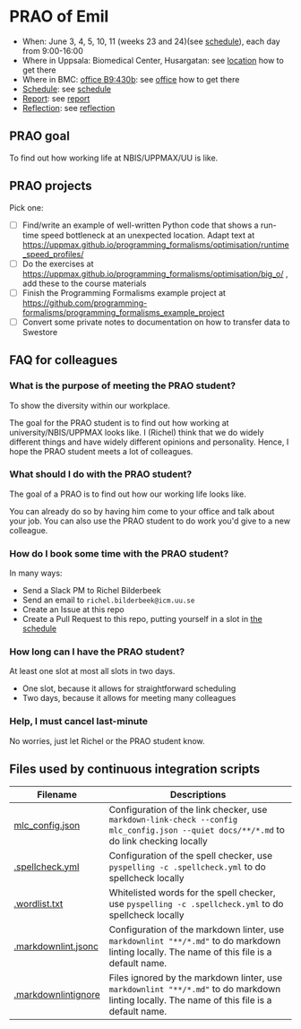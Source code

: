 # PRAO of Emil

- When: June 3, 4, 5, 10, 11 (weeks 23 and 24)(see [schedule](schedule.md)),
  each day from 9:00-16:00
- Where in Uppsala: Biomedical Center, Husargatan:
  see [location](location.md) how to get there
- Where in BMC: [office B9:430b](https://use.mazemap.com/#v=1&zlevel=4&center=17.635980,59.841862&zoom=19.9&campusid=49&desttype=poi&dest=386656):
  see [office](office.md) how to get there
- [Schedule](schedule.md): see [schedule](schedule.md)
- [Report](report.md): see [report](report.md)
- [Reflection](reflection.md): see [reflection](reflection.md)

## PRAO goal

To find out how working life at NBIS/UPPMAX/UU is like.

## PRAO projects

Pick one:

- [ ] Find/write an example of well-written Python code
  that shows a run-time speed bottleneck
  at an unexpected location.
  Adapt text at <https://uppmax.github.io/programming_formalisms/optimisation/runtime_speed_profiles/>
- [ ] Do the exercises at <https://uppmax.github.io/programming_formalisms/optimisation/big_o/> ,
  add these to the course materials
- [ ] Finish the Programming Formalisms example project at <https://github.com/programming-formalisms/programming_formalisms_example_project>
- [ ] Convert some private notes to documentation on how to
  transfer data to Swestore

## FAQ for colleagues

### What is the purpose of meeting the PRAO student?

To show the diversity within our workplace.

The goal for the PRAO student is to find out how working at
university/NBIS/UPPMAX looks like. I (Richel) think that
we do widely different things and have widely different
opinions and personality. Hence, I hope the PRAO student
meets a lot of colleagues.

### What should I do with the PRAO student?

The goal of a PRAO is to find out how our working life
looks like.

You can already do so by having him come to your office and
talk about your job. You can also use the PRAO student
to do work you'd give to a new colleague.

### How do I book some time with the PRAO student?

In many ways:

- Send a Slack PM to Richel Bilderbeek
- Send an email to `richel.bilderbeek@icm.uu.se`
- Create an Issue at this repo
- Create a Pull Request to this repo,
  putting yourself in a slot in [the schedule](schedule.md)

### How long can I have the PRAO student?

At least one slot at most all slots in two days.

- One slot, because it allows for straightforward scheduling
- Two days, because it allows for meeting many colleagues

### Help, I must cancel last-minute

No worries, just let Richel or the PRAO student know.

## Files used by continuous integration scripts

Filename                              |Descriptions
--------------------------------------|--------------------------------------------------------------------------------------------------------------------------------------
[mlc_config.json](mlc_config.json)    |Configuration of the link checker, use `markdown-link-check --config mlc_config.json --quiet docs/**/*.md` to do link checking locally
[.spellcheck.yml](.spellcheck.yml)    |Configuration of the spell checker, use `pyspelling -c .spellcheck.yml` to do spellcheck locally
[.wordlist.txt](.wordlist.txt)        |Whitelisted words for the spell checker, use `pyspelling -c .spellcheck.yml` to do spellcheck locally
[.markdownlint.jsonc](.markdownlint.jsonc)|Configuration of the markdown linter, use `markdownlint "**/*.md"` to do markdown linting locally. The name of this file is a default name.
[.markdownlintignore](.markdownlintignore)|Files ignored by the markdown linter, use `markdownlint "**/*.md"` to do markdown linting locally. The name of this file is a default name.
